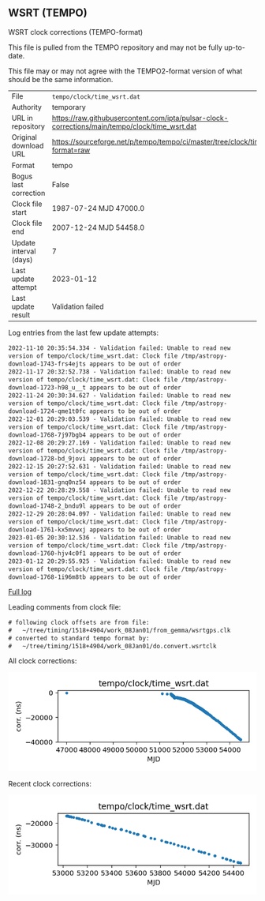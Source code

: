 
## WSRT (TEMPO)

WSRT clock corrections (TEMPO-format)

This file is pulled from the TEMPO repository and may not be fully
up-to-date.

This file may or may not agree with the TEMPO2-format version of what
should be the same information.

|     |     |
|:--- |:--- |
| File | `tempo/clock/time_wsrt.dat` |
| Authority | temporary |
| URL in repository | <https://raw.githubusercontent.com/ipta/pulsar-clock-corrections/main/tempo/clock/time_wsrt.dat> |
| Original download URL | <https://sourceforge.net/p/tempo/tempo/ci/master/tree/clock/time_wsrt.dat?format=raw> |
| Format | tempo |
| Bogus last correction | False |
| Clock file start | 1987-07-24 MJD 47000.0 |
| Clock file end | 2007-12-24 MJD 54458.0 |
| Update interval (days) | 7 |
| Last update attempt | 2023-01-12 |
| Last update result | Validation failed |

Log entries from the last few update attempts:
```
2022-11-10 20:35:54.334 - Validation failed: Unable to read new version of tempo/clock/time_wsrt.dat: Clock file /tmp/astropy-download-1743-frs4ejts appears to be out of order
2022-11-17 20:32:52.738 - Validation failed: Unable to read new version of tempo/clock/time_wsrt.dat: Clock file /tmp/astropy-download-1723-h98_u__t appears to be out of order
2022-11-24 20:30:34.627 - Validation failed: Unable to read new version of tempo/clock/time_wsrt.dat: Clock file /tmp/astropy-download-1724-qme1t0fc appears to be out of order
2022-12-01 20:29:03.539 - Validation failed: Unable to read new version of tempo/clock/time_wsrt.dat: Clock file /tmp/astropy-download-1768-7j97bgb4 appears to be out of order
2022-12-08 20:29:27.169 - Validation failed: Unable to read new version of tempo/clock/time_wsrt.dat: Clock file /tmp/astropy-download-1728-bd_9jovi appears to be out of order
2022-12-15 20:27:52.631 - Validation failed: Unable to read new version of tempo/clock/time_wsrt.dat: Clock file /tmp/astropy-download-1831-gnq0nz54 appears to be out of order
2022-12-22 20:28:29.558 - Validation failed: Unable to read new version of tempo/clock/time_wsrt.dat: Clock file /tmp/astropy-download-1748-2_bndu9l appears to be out of order
2022-12-29 20:28:04.097 - Validation failed: Unable to read new version of tempo/clock/time_wsrt.dat: Clock file /tmp/astropy-download-1761-kx5mvwxj appears to be out of order
2023-01-05 20:30:12.536 - Validation failed: Unable to read new version of tempo/clock/time_wsrt.dat: Clock file /tmp/astropy-download-1760-hjv4c0f1 appears to be out of order
2023-01-12 20:29:55.925 - Validation failed: Unable to read new version of tempo/clock/time_wsrt.dat: Clock file /tmp/astropy-download-1768-1i96m8tb appears to be out of order
```
[Full log](https://raw.githubusercontent.com/ipta/pulsar-clock-corrections/main/log/tempo/clock/time_wsrt.dat.log)

Leading comments from clock file:

    # following clock offsets are from file:
    #   ~/tree/timing/1518+4904/work_08Jan01/from_gemma/wsrtgps.clk
    # converted to standard tempo format by:
    #   ~/tree/timing/1518+4904/work_08Jan01/do.convert.wsrtclk



All clock corrections:

![plot of all clock corrections](time_wsrt.dat.png "All corrections")

Recent clock corrections:

![plot of recent clock corrections](time_wsrt.dat.short.png "Recent corrections")

